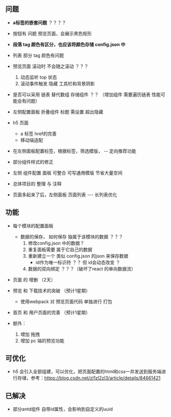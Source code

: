 ## 问题
- **a标签的嵌套问题** ？？？？
- 按钮有 问题  预览页面，会展示黑色矩形
- **段落 tag 颜色有区分，也应该将颜色存储 config.json 中** 
- 列表 部分 tag 颜色有问题
- 预览页面 滚动时 不会随之滚动 ？？？
    1. 动态监听 top 状态
    2. 滚动事件触发 隐藏 工具栏和背景阴影
- 是否可以采用 链表 替代数组 存储组件 ？？ （增加组件 需要遍历链表 性能可能会有问题）

- 左侧配置面板 折叠组件 标题 需设置 超出隐藏
- h5 页面 
    - a 标签 href的完善
    - 移动端适配

- 在左侧面板配置标签，根据标签，筛选模版，   -- 定向推荐功能
- 部分组件样式的修正

- 左侧 组件配置 面板 可整合 可写通用模版 节省大量空间

- 总体项目的 整理 与 注释

- 页面多起来了后，左侧面板 页面列表 --- 长列表优化

## 功能
- 每个模块的配置面板
    - 数据的保存， 如何保存 独属于该模块的数据 ？？？ 
        1. 修改config.json 中的数据？
        2. 重复面板需要 属于它自己的数据
        3. 重新建立一个 类似 config.json 的json 来保存数据
            - id作为唯一标识符 ？？ 但 id会动态改变 ？
        4. 数据的双向绑定 ？？？（破坏了react 的单向数据流）
- 页面 的 增删 （2天）
- 预览 和 下载技术的突破 （预计1星期）
    - 使用webpack 对 预览页面代码 单独进行 打包
- 首页 和 用户页面的完善 （预计1星期）

- 额外：
    1. 增加 拖拽
    2. 增加 pc 端的预览功能

## 可优化
- h5 会引入全部组建，可以优化，把页面配置的html和css一并发送到服务端进行存储，参考：https://blog.csdn.net/zl1zl2zl3/article/details/84661421


## 已解决
- 部分antd组件 自带id属性，会影响到自定义的uuid